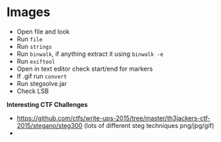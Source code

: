 # Images

- Open file and look
- Run `file`
- Run `strings`
- Run `binwalk`, if anything extract it using `binwalk -e`
- Run `exiftool`
- Open in text editor check start/end for markers
- If .gif run `convert`
- Run stegsolve.jar
- Check LSB

**Interesting CTF Challenges**

- https://github.com/ctfs/write-ups-2015/tree/master/th3jackers-ctf-2015/stegano/steg300 (lots of different steg techniques png/jpg/gif)
-
